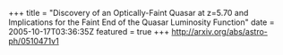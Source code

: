 +++
title = "Discovery of an Optically-Faint Quasar at z=5.70 and Implications for   the Faint End of the Quasar Luminosity Function"
date = 2005-10-17T03:36:35Z
featured = true
+++
http://arxiv.org/abs/astro-ph/0510471v1